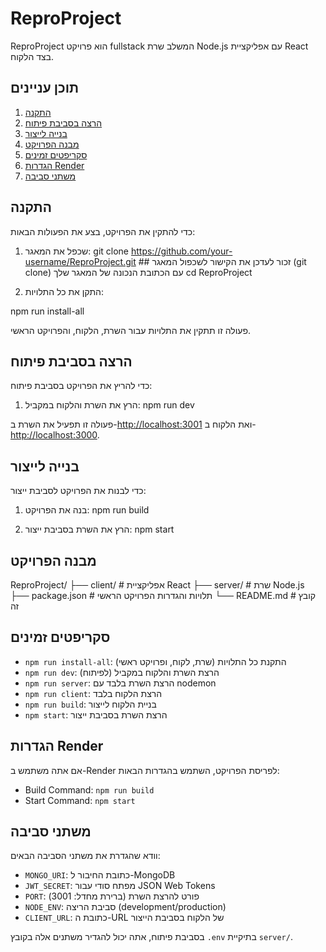 # ReproProject

ReproProject הוא פרויקט fullstack המשלב שרת Node.js עם אפליקציית React בצד הלקוח.

## תוכן עניינים

1. [התקנה](#התקנה)
2. [הרצה בסביבת פיתוח](#הרצה-בסביבת-פיתוח)
3. [בנייה לייצור](#בנייה-לייצור)
4. [מבנה הפרויקט](#מבנה-הפרויקט)
5. [סקריפטים זמינים](#סקריפטים-זמינים)
6. [הגדרות Render](#הגדרות-render)
7. [משתני סביבה](#משתני-סביבה)

## התקנה

כדי להתקין את הפרויקט, בצע את הפעולות הבאות:

1. שכפל את המאגר:
git clone <https://github.com/your-username/ReproProject.git>  ## זכור לעדכן את הקישור לשכפול המאגר (git clone) עם הכתובת הנכונה של המאגר שלך
cd ReproProject

2. התקן את כל התלויות:

npm run install-all

פעולה זו תתקין את התלויות עבור השרת, הלקוח, והפרויקט הראשי.

## הרצה בסביבת פיתוח

כדי להריץ את הפרויקט בסביבת פיתוח:

1. הרץ את השרת והלקוח במקביל:
npm run dev

פעולה זו תפעיל את השרת ב-<http://localhost:3001> ואת הלקוח ב-<http://localhost:3000>.

## בנייה לייצור

כדי לבנות את הפרויקט לסביבת ייצור:

1. בנה את הפרויקט:
npm run build

2. הרץ את השרת בסביבת ייצור:
npm start

## מבנה הפרויקט

ReproProject/
├── client/          # אפליקציית React
├── server/          # שרת Node.js
├── package.json     # תלויות והגדרות הפרויקט הראשי
└── README.md        # קובץ זה

## סקריפטים זמינים

- `npm run install-all`: התקנת כל התלויות (שרת, לקוח, ופרויקט ראשי)
- `npm run dev`: הרצת השרת והלקוח במקביל (לפיתוח)
- `npm run server`: הרצת השרת בלבד עם nodemon
- `npm run client`: הרצת הלקוח בלבד
- `npm run build`: בניית הלקוח לייצור
- `npm start`: הרצת השרת בסביבת ייצור

## הגדרות Render

אם אתה משתמש ב-Render לפריסת הפרויקט, השתמש בהגדרות הבאות:

- Build Command: `npm run build`
- Start Command: `npm start`

## משתני סביבה

וודא שהגדרת את משתני הסביבה הבאים:

- `MONGO_URI`: כתובת החיבור ל-MongoDB
- `JWT_SECRET`: מפתח סודי עבור JSON Web Tokens
- `PORT`: פורט להרצת השרת (ברירת מחדל: 3001)
- `NODE_ENV`: סביבת הריצה (development/production)
- `CLIENT_URL`: כתובת ה-URL של הלקוח בסביבת הייצור

בסביבת פיתוח, אתה יכול להגדיר משתנים אלה בקובץ `.env` בתיקיית `server/`.
